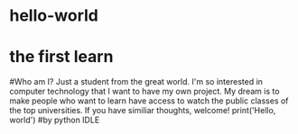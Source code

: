 # hello-world
# the first learn
#Who am I? Just a student from the great world. I'm so interested in computer technology that I want to have my own project. My dream is to make people who want to learn have access to watch the public classes of the top universities. If you have similiar thoughts, welcome!
print('Hello, world') #by python IDLE
